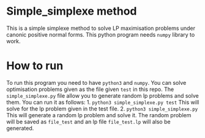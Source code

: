 # Simple_simplexe method
This is a simple simplexe method to solve LP maximisation problems under canonic positive normal forms. This python program needs `numpy` library to work.
# How to run
To run this program you need to have `python3` and `numpy`. You can solve optimisation problems given as the file  given `test` in this repo. The `simple_simplexe.py` file allow you to generate random lp problems and solve them. You can run it as follows:
    1. `python3 simple_simplexe.py test` This will solve for the lp problem given in the test file.
    2.  `python3 simple_simplexe.py` This will generate a random lp problem and solve it. The random problem will be saved as `file_test` and an lp file `file_test.lp` will also be generated. 
